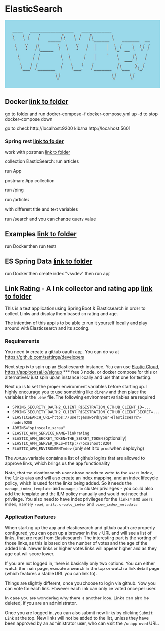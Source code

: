 # ElasticSearch
![logo](bannerblue.jpg)
## Docker [link to folder](docker)
go to folder and run
docker-compose -f docker-compose.yml up -d
to stop 
docker-compose down

go to check
http://localhost:9200
kibana
http://localhost:5601

### Spring rest  [link to folder](springrest)
work with postman [link to folder](postman)

collection ElasticSearch:
run articles

run App

postman: 
App collection 

run /ping

run /articles 

with different title and text variables 

run /search
and you can change query value

## Examples [link to folder](examples)
run Docker then run tests

## ES Spring Data  [link to folder](es_spring_data)
run Docker then create index "vsvdev" then  run app


## Link Rating - A link collector and rating app [link to folder](es_link_raiting)

This is a test application using Spring Boot & Elasticsearch in order to
collect Links and display them based on rating and age.

The intention of this app is to be able to run it yourself locally and play
around with Elasticsearch and its scoring.



### Requirements

You need to create a github oauth app. You can do so at
https://github.com/settings/developers

Next step is to spin up an Elasticsearch instance. You can use [Elastic
Cloud](https://cloud.elastic.co/), https://app.bonsai.io/signup *** free 3 node, or docker compose for this or alternatively just spin up an
instance locally and use that one for testing.

Next up is to set the proper environment variables before starting up. I
highly encourage you to use something like `direnv` and then place the
variables in the `.env` file. The following environment variables are
required

* `SPRING_SECURITY_OAUTH2_CLIENT_REGISTRATION_GITHUB_CLIENT_ID=...`
* `SPRING_SECURITY_OAUTH2_CLIENT_REGISTRATION_GITHUB_CLIENT_SECRET=...`
* `ELASTICSEARCH_URL=https://user:password@your-elasticsearch-node:9200`
* `ADMINS="spinscale,xeraa"`
* `ELASTIC_APM_SERVICE_NAME=linkrating`
* `ELASTIC_APM_SECRET_TOKEN=THE_SECRET_TOKEN` (optionally)
* `ELASTIC_APM_SERVER_URLS=http://localhost:8200`
* `ELASTIC_APM_ENVIRONMENT=dev` (only set it to `prod` when deploying)

The `ADMINS` variable contains a list of github logins that are allowed to
approve links, which brings us the app functionality.

Note, that the elasticsearch user above needs to write to the `users` index,
the `links` alias and will also create an index mapping, and an index
lifecycle policy, which is used for the links being added. So it needs the
`manage_index_template` and `manage_ilm` cluster privileges - you could also
add the template and the ILM policy manually and would not need that
privilege. You also need to have index privileges for the `links*` and
`users` index, namely `read`, `write`, `create_index` and
`view_index_metadata`.

### Application Features

When starting up the app and elasticsearch and github oauth are properly
configured, you can open up a browser in the `/` URL and will see a list of
links, that are read from Elasticsearch. The interesting part is the sorting
of those links, as this is based on the number of votes and the age of the
added link. Newer links or higher votes links will appear higher and as they
age out will score lower.



If you are not logged in, there is basically only two options. You can either
watch the main page, execute a search in the top or watch a link detail page
(which features a stable URL you can link to).



Things are slightly different, once you choose to login via github. Now you
can vote for each link. However each link can only be voted once per user.



In case you are wondering why there is another icon. Links can also be
deleted, if you are an administrator.

Once you are logged in, you can also submit new links by clicking `Submit
Link` at the top. New links will not be added to the list, unless they have
been approved by an administrator user, who can visit the `/unapproved` URL.



